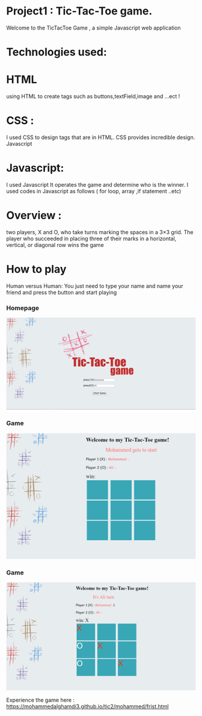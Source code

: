 # Project1 : Tic-Tac-Toe game.
Welcome to the TicTacToe Game , a simple Javascript web application

# Technologies used:
# HTML
using HTML to create tags such as buttons,textField,image and ...ect ! 
# CSS :
I used CSS to design tags that are in HTML. CSS provides incredible design.
Javascript

# Javascript: 
I used Javascript It operates the game and determine who is the winner. I used codes in Javascript as follows ( for loop, array ,if statement ..etc)

# Overview : 
two players, X and O, who take turns marking the spaces in a 3×3 grid. The player who succeeded in placing three of their marks in a horizontal, vertical, or diagonal row wins the game

# How to play
Human versus Human:
You just need to type your name and name your friend and press the button and start playing


### Homepage
![](./Screenshots/1.jpg)

### Game
![](./Screenshots/2.jpg)

### Game
![](./Screenshots/3.jpg)



Experience the game here : https://mohammedalghamdi3.github.io/tic2/mohammed/frist.html
